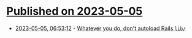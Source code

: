 # [Published on 2023-05-05](index.md)

* [2023-05-05, 06:53:12](https://lobste.rs/s/iiiptz/whatever_you_do_don_t_autoload_rails_lib) - [Whatever you do, don't autoload Rails `lib/`](https://island94.org/2023/05/whatever-you-do-don-t-autoload-rails-lib)
